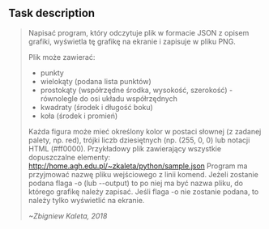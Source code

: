 ## Task description
> Napisać program, który odczytuje plik w formacie JSON z opisem grafiki, wyświetla tę grafikę na ekranie i zapisuje w pliku PNG.
> 
> Plik może zawierać:
> * punkty
> * wielokąty (podana lista punktów)
> * prostokąty (współrzędne środka, wysokość, szerokość) - równolegle do osi układu współrzędnych
> * kwadraty (środek i długość boku)
> * koła (środek i promień)
> 
> Każda figura może mieć określony kolor w postaci słownej (z zadanej palety, np. red), trójki liczb dziesiętnych (np. (255, 0, 0) lub notacji HTML (#ff0000).
> Przykładowy plik zawierający wszystkie dopuszczalne elementy: http://home.agh.edu.pl/~zkaleta/python/sample.json
> Program ma przyjmować nazwę pliku wejściowego z linii komend. Jeżeli zostanie podana flaga -o (lub --output) to po niej ma być nazwa pliku, do którego grafikę należy zapisać. Jeśli flaga -o nie zostanie podana, to należy tylko wyświetlić na ekranie.
> 
> *~Zbigniew Kaleta, 2018*
